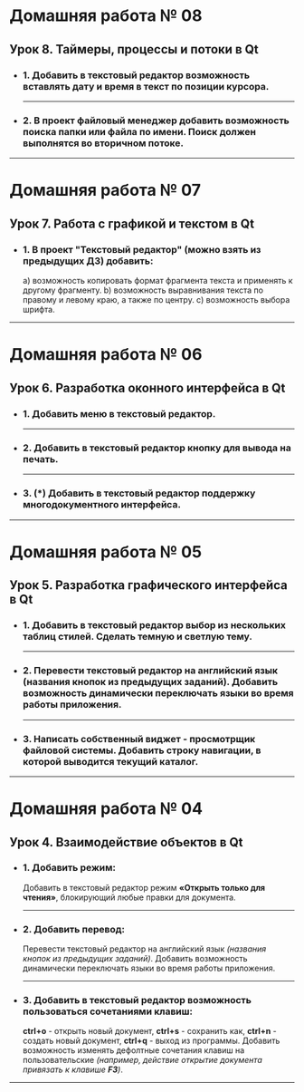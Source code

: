 # Домашняя работа № 08

## Урок 8. Таймеры, процессы и потоки в Qt

- ### 1. Добавить в текстовый редактор возможность вставлять дату и время в текст по позиции курсора.

    -------------------------------
    
- ### 2. В проект файловый менеджер добавить возможность поиска папки или файла по имени. Поиск должен выполнятся во вторичном потоке.

-------------------------------

# Домашняя работа № 07

## Урок 7. Работа с графикой и текстом в Qt

- ### 1. В проект "Текстовый редактор" (можно взять из предыдущих ДЗ) добавить:
    a) возможность копировать формат фрагмента текста и применять к другому фрагменту.
    b) возможность выравнивания текста по правому и левому краю, а также по центру.
    c) возможность выбора шрифта.

-------------------------------

# Домашняя работа № 06

## Урок 6. Разработка оконного интерфейса в Qt

- ### 1. Добавить меню в текстовый редактор.

    -------------------------------
    
- ### 2. Добавить в текстовый редактор кнопку для вывода на печать.

    -------------------------------
    
- ### 3. (*) Добавить в текстовый редактор поддержку многодокументного интерфейса.

-------------------------------

# Домашняя работа № 05

## Урок 5. Разработка графического интерфейса в Qt

- ### 1. Добавить в текстовый редактор выбор из нескольких таблиц стилей. Сделать темную и светлую тему.

    -------------------------------
    
- ### 2. Перевести текстовый редактор на английский язык (названия кнопок из предыдущих заданий). Добавить возможность динамически переключать языки во время работы приложения.

    -------------------------------
    
- ### 3. Написать собственный виджет - просмотрщик файловой системы. Добавить строку навигации, в которой выводится текущий каталог.

-------------------------------

# Домашняя работа № 04

## Урок 4. Взаимодействие объектов в Qt

- ### 1. Добавить режим:
    Добавить в текстовый редактор режим **«Открыть только для чтения»**, блокирующий любые правки для документа.

    -------------------------------
    
- ### 2. Добавить перевод:
    Перевести текстовый редактор на английский язык *(названия кнопок из предыдущих заданий)*. Добавить возможность динамически переключать языки во время работы приложения.

    -------------------------------
    
- ### 3. Добавить в текстовый редактор возможность пользоваться сочетаниями клавиш:
    **ctrl+o** - открыть новый документ, **ctrl+s** - сохранить как, **ctrl+n** - создать новый документ, **ctrl+q** - выход из программы. Добавить возможность изменять дефолтные сочетания клавиш на пользовательские *(например, действие открытие документа привязать к клавише ***F3***)*.

-------------------------------
